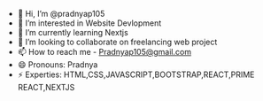 - 👋 Hi, I’m @pradnyap105
- 👀 I’m interested in Website Devlopment
- 🌱 I’m currently learning Nextjs
- 💞️ I’m looking to collaborate on freelancing web project
- 📫 How to reach me - Pradnyap105@gmail.com
- 😄 Pronouns: Pradnya
- ⚡ Experties: HTML,CSS,JAVASCRIPT,BOOTSTRAP,REACT,PRIME REACT,NEXTJS

<!---
pradnyap105/pradnyap105 is a ✨ special ✨ repository because its `README.md` (this file) appears on your GitHub profile.
You can click the Preview link to take a look at your changes.
--->
